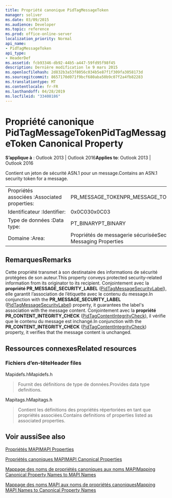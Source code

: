 ```yaml
---
title: Propriété canonique PidTagMessageToken
manager: soliver
ms.date: 03/09/2015
ms.audience: Developer
ms.topic: reference
ms.prod: office-online-server
localization_priority: Normal
api_name:
- PidTagMessageToken
api_type:
- HeaderDef
ms.assetid: fcb93346-db92-44b5-a447-59fd95f98f45
description: Dernière modification le 9 mars 2015
ms.openlocfilehash: 2d832b3a53f8056c034b5e87f1f309fa3058173d
ms.sourcegitcommit: 8657170d071f9bcf680aba50b9c07f2a4fb82283
ms.translationtype: MT
ms.contentlocale: fr-FR
ms.lasthandoff: 04/28/2019
ms.locfileid: "33408186"
---
```

# <a name="pidtagmessagetoken-canonical-property"></a><span data-ttu-id="f244f-103">Propriété canonique PidTagMessageToken</span><span class="sxs-lookup"><span data-stu-id="f244f-103">PidTagMessageToken Canonical Property</span></span>

  
  
<span data-ttu-id="f244f-104">**S’applique à** : Outlook 2013 | Outlook 2016</span><span class="sxs-lookup"><span data-stu-id="f244f-104">**Applies to**: Outlook 2013 | Outlook 2016</span></span> 
  
<span data-ttu-id="f244f-105">Contient un jeton de sécurité ASN.1 pour un message.</span><span class="sxs-lookup"><span data-stu-id="f244f-105">Contains an ASN.1 security token for a message.</span></span>
  
|||
|:-----|:-----|
|<span data-ttu-id="f244f-106">Propriétés associées :</span><span class="sxs-lookup"><span data-stu-id="f244f-106">Associated properties:</span></span>  <br/> |<span data-ttu-id="f244f-107">PR_MESSAGE_TOKEN</span><span class="sxs-lookup"><span data-stu-id="f244f-107">PR_MESSAGE_TOKEN</span></span>  <br/> |
|<span data-ttu-id="f244f-108">Identificateur :</span><span class="sxs-lookup"><span data-stu-id="f244f-108">Identifier:</span></span>  <br/> |<span data-ttu-id="f244f-109">0x0C03</span><span class="sxs-lookup"><span data-stu-id="f244f-109">0x0C03</span></span>  <br/> |
|<span data-ttu-id="f244f-110">Type de données :</span><span class="sxs-lookup"><span data-stu-id="f244f-110">Data type:</span></span>  <br/> |<span data-ttu-id="f244f-111">PT_BINARY</span><span class="sxs-lookup"><span data-stu-id="f244f-111">PT_BINARY</span></span>  <br/> |
|<span data-ttu-id="f244f-112">Domaine :</span><span class="sxs-lookup"><span data-stu-id="f244f-112">Area:</span></span>  <br/> |<span data-ttu-id="f244f-113">Propriétés de messagerie sécurisée</span><span class="sxs-lookup"><span data-stu-id="f244f-113">Secure Messaging Properties</span></span>  <br/> |
   
## <a name="remarks"></a><span data-ttu-id="f244f-114">Remarques</span><span class="sxs-lookup"><span data-stu-id="f244f-114">Remarks</span></span>

<span data-ttu-id="f244f-115">Cette propriété transmet à son destinataire des informations de sécurité protégées de son auteur.</span><span class="sxs-lookup"><span data-stu-id="f244f-115">This property conveys protected security-related information from its originator to its recipient.</span></span> <span data-ttu-id="f244f-116">Conjointement avec la **propriété PR_MESSAGE_SECURITY_LABEL** ([PidTagMessageSecurityLabel](pidtagmessagesecuritylabel-canonical-property.md)), elle garantit l’association de l’étiquette avec le contenu du message.</span><span class="sxs-lookup"><span data-stu-id="f244f-116">In conjunction with the **PR_MESSAGE_SECURITY_LABEL** ([PidTagMessageSecurityLabel](pidtagmessagesecuritylabel-canonical-property.md)) property, it guarantees the label's association with the message content.</span></span> <span data-ttu-id="f244f-117">Conjointement avec la **propriété PR_CONTENT_INTEGRITY_CHECK** ([PidTagContentIntegrityCheck](pidtagcontentintegritycheck-canonical-property.md)), il vérifie que le contenu du message est inchangé.</span><span class="sxs-lookup"><span data-stu-id="f244f-117">In conjunction with the **PR_CONTENT_INTEGRITY_CHECK** ([PidTagContentIntegrityCheck](pidtagcontentintegritycheck-canonical-property.md)) property, it verifies that the message content is unchanged.</span></span>
  
## <a name="related-resources"></a><span data-ttu-id="f244f-118">Ressources connexes</span><span class="sxs-lookup"><span data-stu-id="f244f-118">Related resources</span></span>

### <a name="header-files"></a><span data-ttu-id="f244f-119">Fichiers d’en-tête</span><span class="sxs-lookup"><span data-stu-id="f244f-119">Header files</span></span>

<span data-ttu-id="f244f-120">Mapidefs.h</span><span class="sxs-lookup"><span data-stu-id="f244f-120">Mapidefs.h</span></span>
  
> <span data-ttu-id="f244f-121">Fournit des définitions de type de données.</span><span class="sxs-lookup"><span data-stu-id="f244f-121">Provides data type definitions.</span></span>
    
<span data-ttu-id="f244f-122">Mapitags.h</span><span class="sxs-lookup"><span data-stu-id="f244f-122">Mapitags.h</span></span>
  
> <span data-ttu-id="f244f-123">Contient les définitions des propriétés répertoriées en tant que propriétés associées.</span><span class="sxs-lookup"><span data-stu-id="f244f-123">Contains definitions of properties listed as associated properties.</span></span>
    
## <a name="see-also"></a><span data-ttu-id="f244f-124">Voir aussi</span><span class="sxs-lookup"><span data-stu-id="f244f-124">See also</span></span>



[<span data-ttu-id="f244f-125">Propriétés MAPI</span><span class="sxs-lookup"><span data-stu-id="f244f-125">MAPI Properties</span></span>](mapi-properties.md)
  
[<span data-ttu-id="f244f-126">Propriétés canoniques MAPI</span><span class="sxs-lookup"><span data-stu-id="f244f-126">MAPI Canonical Properties</span></span>](mapi-canonical-properties.md)
  
[<span data-ttu-id="f244f-127">Mappage des noms de propriétés canoniques aux noms MAPI</span><span class="sxs-lookup"><span data-stu-id="f244f-127">Mapping Canonical Property Names to MAPI Names</span></span>](mapping-canonical-property-names-to-mapi-names.md)
  
[<span data-ttu-id="f244f-128">Mappage des noms MAPI aux noms de propriétés canoniques</span><span class="sxs-lookup"><span data-stu-id="f244f-128">Mapping MAPI Names to Canonical Property Names</span></span>](mapping-mapi-names-to-canonical-property-names.md)

